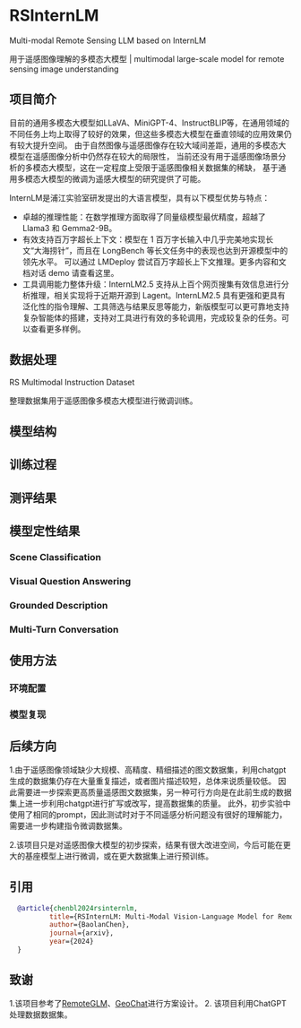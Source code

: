 # RSInternLM
Multi-modal Remote Sensing LLM based on InternLM

用于遥感图像理解的多模态大模型 | multimodal large-scale model for remote sensing image understanding

## 项目简介
目前的通用多模态大模型如LLaVA、MiniGPT-4、InstructBLIP等，在通用领域的不同任务上均上取得了较好的效果，但这些多模态大模型在垂直领域的应用效果仍有较大提升空间。
由于自然图像与遥感图像存在较大域间差距，通用的多模态大模型在遥感图像分析中仍然存在较大的局限性，
当前还没有用于遥感图像场景分析的多模态大模型，这在一定程度上受限于遥感图像相关数据集的稀缺，
基于通用多模态大模型的微调为遥感大模型的研究提供了可能。

InternLM是浦江实验室研发提出的大语言模型，具有以下模型优势与特点：

- 卓越的推理性能：在数学推理方面取得了同量级模型最优精度，超越了 Llama3 和 Gemma2-9B。
- 有效支持百万字超长上下文：模型在 1 百万字长输入中几乎完美地实现长文“大海捞针”，而且在 LongBench 等长文任务中的表现也达到开源模型中的领先水平。 可以通过 LMDeploy 尝试百万字超长上下文推理。更多内容和文档对话 demo 请查看这里。
- 工具调用能力整体升级：InternLM2.5 支持从上百个网页搜集有效信息进行分析推理，相关实现将于近期开源到 Lagent。InternLM2.5 具有更强和更具有泛化性的指令理解、工具筛选与结果反思等能力，新版模型可以更可靠地支持复杂智能体的搭建，支持对工具进行有效的多轮调用，完成较复杂的任务。可以查看更多样例。

## 数据处理
RS Multimodal Instruction Dataset

整理数据集用于遥感图像多模态大模型进行微调训练。

## 模型结构

## 训练过程

## 测评结果

## 模型定性结果

### Scene Classification

### Visual Question Answering

### Grounded Description 

### Multi-Turn Conversation 

## 使用方法

### 环境配置

### 模型复现

## 后续方向
1.由于遥感图像领域缺少大规模、高精度、精细描述的图文数据集，利用chatgpt生成的数据集仍存在大量重复描述，或者图片描述较短，总体来说质量较低。
因此需要进一步探索更高质量遥感图文数据集，另一种可行方向是在此前生成的数据集上进一步利用chatgpt进行扩写或改写，提高数据集的质量。
此外，初步实验中使用了相同的prompt，因此测试时对于不同遥感分析问题没有很好的理解能力，需要进一步构建指令微调数据集。

2.该项目只是对遥感图像大模型的初步探索，结果有很大改进空间，今后可能在更大的基座模型上进行微调，或在更大数据集上进行预训练。

## 引用
```bibtex
  @article{chenbl2024rsinternlm,
          title={RSInternLM: Multi-Modal Vision-Language Model for Remote Sensing},
          author={BaolanChen},
          journal={arxiv},
          year={2024}
  }
```
## 致谢

1.该项目参考了[RemoteGLM](https://github.com/lzw-lzw/RemoteGLM)、[GeoChat](https://github.com/mbzuai-oryx/GeoChat)进行方案设计。
2. 该项目利用ChatGPT处理数据数据集。